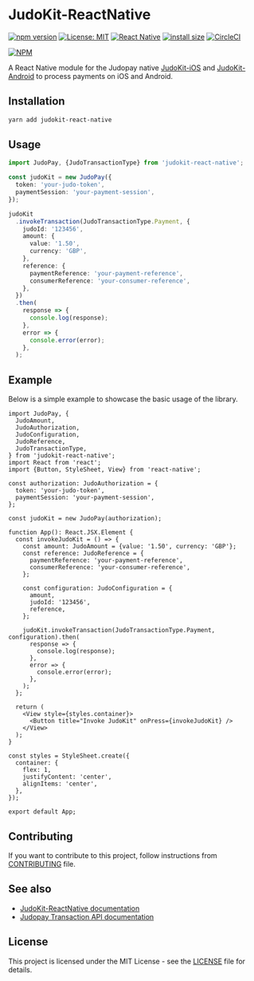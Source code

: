 # JudoKit-ReactNative

[![npm version](https://badge.fury.io/js/judokit-react-native.svg)](https://www.npmjs.com/package/judokit-react-native)
[![License: MIT](https://img.shields.io/badge/License-MIT-blue.svg)](https://opensource.org/licenses/MIT)
[![React Native](https://img.shields.io/badge/React%20Native-%3E%3D0.70-blue.svg)](https://facebook.github.io/react-native/)
[![install size](https://packagephobia.com/badge?p=judokit-react-native)](https://packagephobia.com/result?p=judokit-react-native)
[![CircleCI](https://dl.circleci.com/status-badge/img/gh/Judopay/JudoKit-ReactNative/tree/master.svg?style=svg)](https://dl.circleci.com/status-badge/redirect/gh/Judopay/JudoKit-ReactNative/tree/master)

[![NPM](https://nodei.co/npm/judokit-react-native.png?downloads=true&mini=true)](https://nodei.co/npm/judokit-react-native/)

A React Native module for the Judopay native [JudoKit-iOS](https://github.com/Judopay/JudoKit-iOS) and [JudoKit-Android](https://github.com/Judopay/JudoKit-Android) to process payments on iOS and Android.

## Installation

```sh
yarn add judokit-react-native
```

## Usage
```ts
import JudoPay, {JudoTransactionType} from 'judokit-react-native';

const judoKit = new JudoPay({
  token: 'your-judo-token',
  paymentSession: 'your-payment-session',
});

judoKit
  .invokeTransaction(JudoTransactionType.Payment, {
    judoId: '123456',
    amount: {
      value: '1.50',
      currency: 'GBP',
    },
    reference: {
      paymentReference: 'your-payment-reference',
      consumerReference: 'your-consumer-reference',
    },
  })
  .then(
    response => {
      console.log(response);
    },
    error => {
      console.error(error);
    },
  );

```
## Example
Below is a simple example to showcase the basic usage of the library.
```tsx
import JudoPay, {
  JudoAmount,
  JudoAuthorization,
  JudoConfiguration,
  JudoReference,
  JudoTransactionType,
} from 'judokit-react-native';
import React from 'react';
import {Button, StyleSheet, View} from 'react-native';

const authorization: JudoAuthorization = {
  token: 'your-judo-token',
  paymentSession: 'your-payment-session',
};

const judoKit = new JudoPay(authorization);

function App(): React.JSX.Element {
  const invokeJudoKit = () => {
    const amount: JudoAmount = {value: '1.50', currency: 'GBP'};
    const reference: JudoReference = {
      paymentReference: 'your-payment-reference',
      consumerReference: 'your-consumer-reference',
    };

    const configuration: JudoConfiguration = {
      amount,
      judoId: '123456',
      reference,
    };

    judoKit.invokeTransaction(JudoTransactionType.Payment, configuration).then(
      response => {
        console.log(response);
      },
      error => {
        console.error(error);
      },
    );
  };

  return (
    <View style={styles.container}>
      <Button title="Invoke JudoKit" onPress={invokeJudoKit} />
    </View>
  );
}

const styles = StyleSheet.create({
  container: {
    flex: 1,
    justifyContent: 'center',
    alignItems: 'center',
  },
});

export default App;

```

## Contributing
If you want to contribute to this project, follow instructions from [CONTRIBUTING](https://github.com/Judopay/JudoKit-ReactNative/blob/master/CONTRIBUTING.md) file.

## See also

- [JudoKit-ReactNative documentation](https://docs.judopay.com/Content/Mobile/React_Native.htm)
- [Judopay Transaction API documentation](https://docs.judopay.com/api-reference/index.html)

## License

This project is licensed under the MIT License - see the [LICENSE](https://github.com/Judopay/JudoKit-ReactNative/blob/master/LICENSE) file for details.
